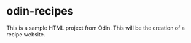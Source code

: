 # odin-recipes
This is a sample HTML project from Odin. This will be the creation of a recipe website.